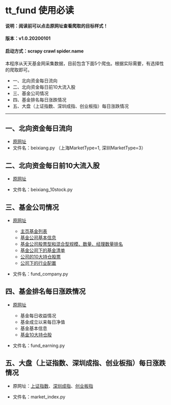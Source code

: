 # tt_fund 使用必读


#### 说明：阅读前可以点击原网址查看爬取的目标样式！

#### 版本：v1.0.20200101

#### 启动方式：scrapy crawl spider.name

本程序从天天基金网采集数据，目前包含下面5个爬虫。根据实际需要，有选择性的爬取即可。

- 一、北向资金每日流向  
- 二、北向资金每日前10大流入股  
- 三、基金公司情况  
- 四、基金排名每日涨跌情况  
- 五、大盘（上证指数、深圳成指、创业板指）每日涨跌情况 

---

## 一、北向资金每日流向

- [原网址](http://data.eastmoney.com/hsgt/index.html)
- 文件名：beixiang.py （上海MarketType=1, 深圳MarketType=3）

## 二、北向资金每日前10大流入股

- [原网址](http://data.eastmoney.com/hsgt/top10/2020-01-02.html)

- 文件名：beixiang_10stock.py

## 三、基金公司情况

- [原网址](http://fund.eastmoney.com/Company/default.html)
  - [主页基金列表](http://fund.eastmoney.com/Company/default.html)
  - [基金公司基本信息](http://fund.eastmoney.com/Company/80560392.html)
  - [基金公司股票型和混合型规模、数量、经理数量排名](http://fund.eastmoney.com/Company/home/Gmtable?gsId=80560392&fundType=25)
  - [基金公司下的基金清单](http://fund.eastmoney.com/Company/home/KFSFundNet?gsid=80560392&fundType=25)
  - [公司的10大持仓股票](http://fund.eastmoney.com/Company/f10/gscc_80560392.html)
  - [公司下的行业配置](http://fund.eastmoney.com/Company/f10/hypz_80560392.html)

- 文件名：fund_company.py
  
  



## 四、基金排名每日涨跌情况

- [原网址](http://fund.eastmoney.com/data/fundranking.html)
  - 基金每日收益情况
  - 基金成立以来每日净值
  - 基金基本信息
  - [基金10大持仓股](http://fundf10.eastmoney.com/FundArchivesDatas.aspx?type=jjcc&code=320007&topline=10&year=&month=)

- 文件名：fund_earning.py



## 五、大盘（上证指数、深圳成指、创业板指）每日涨跌情况

- 原网址：[上证指数](http://quote.eastmoney.com/zs000001.html)、[深圳成指](http://quote.eastmoney.com/zs399001.html)、[创业板指](http://quote.eastmoney.com/zs399006.html)

- 文件名：market_index.py
